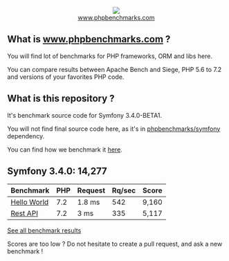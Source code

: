 <p align="center">
  <img src="http://www.phpbenchmarks.com/images/logo_github.png">
  <br>
  <a href="http://www.phpbenchmarks.com" target="_blank">www.phpbenchmarks.com</a>
</p>

## What is www.phpbenchmarks.com ?

You will find lot of benchmarks for PHP frameworks, ORM and libs here.

You can compare results between Apache Bench and Siege, PHP 5.6 to 7.2 and versions of your favorites PHP code.

## What is this repository ?

It's benchmark source code for Symfony 3.4.0-BETA1.

You will not find final source code here, as it's in [phpbenchmarks/symfony](https://github.com/phpbenchmarks/symfony/tree/1.0.0) dependency.

You can find how we benchmark it [here](http://www.phpbenchmarks.com/en/benchmark-protocol).

## Symfony 3.4.0: 14,277 

Benchmark | PHP | Request | Rq/sec | Score
--------- | --- | ------- | ------ | -----
[Hello World](http://www.phpbenchmarks.com/en/benchmark/apache-bench/php-7.2/symfony-3.4.html#benchmark-hello-world) | 7.2 | 1.8 ms | 542 | 9,160
[Rest API](http://www.phpbenchmarks.com/en/benchmark/apache-bench/php-7.2/symfony-3.4.html#benchmark-rest) | 7.2 | 3 ms | 335 | 5,117

[See all benchmark results](http://www.phpbenchmarks.com/en/benchmark/apache-bench/php-7.2/symfony-3.4.html)

Scores are too low ? Do not hesitate to create a pull request, and ask a new benchmark !
